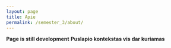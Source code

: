 ```yaml
---
layout: page
title: Apie
permalink: /semester_3/about/
---
```

<b>Page is still development</b>
<b>Puslapio kontekstas vis dar kuriamas</b>